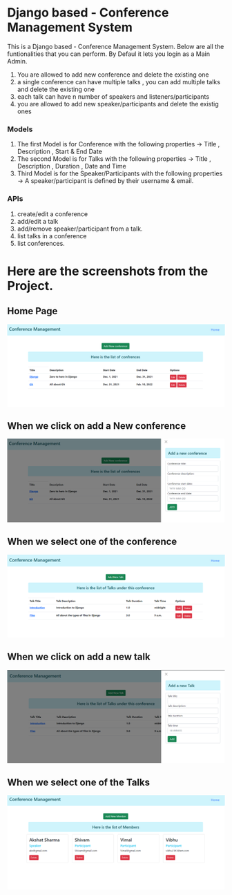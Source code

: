 # Django based - Conference Management System 

This is a Django based - Conference Management System. Below are all the funtionalities that you can perform. By Defaul it lets you login as a Main Admin. 

1. You are allowed to add new conference and delete the existing one
2. a single conference can have multiple talks , you can add multiple talks and delete the existing one 
3. each talk can have n number of speakers and listeners/participants 
4. you are allowed to add new speaker/participants and delete the existig ones


### Models 
1. The first Model is for Conference with the following properties -> Title , Description , Start & End Date
2. The second Model is for Talks with the following properties -> Title , Description , Duration , Date and Time 
3. Third Model is for the Speaker/Participants with the following properties -> A speaker/participant is defined by their username & email.


### APIs

1. create/edit a conference
2. add/edit a talk
3. add/remove speaker/participant from a talk.
4. list talks in a conference
5. list conferences.


# Here are the screenshots from the Project.
## Home Page
![1](ScreenShots\1.png)

## When we click on add a New conference 
![2](ScreenShots\2.png)

## When we select one of the conference  
![3](ScreenShots\3.png)

## When we click on add a new talk 
![4](ScreenShots\4.png)

## When we select one of the Talks 
![4](ScreenShots\5.png)
